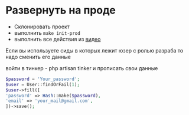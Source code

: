 # Развернуть на проде

* Склонировать проект
* выполнить ```make init-prod```
* выполнить все действия из [видео](https://www.youtube.com/watch?v=d8NiAbqb6aI)


Если вы используете сиды в которых лежит юзер с ролью разраба
то надо сменить его данные

войти в тинкер - php artisan tinker и прописать свои данные

```php
$password = 'Your_password';
$user = User::findOrFail(1);
$user->fill([
'password' => Hash::make($password),
'email' => 'your_mail@gmail.com',
])->save();
```
